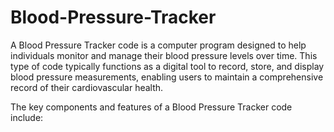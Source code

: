 # Blood-Pressure-Tracker
 A Blood Pressure Tracker code is a computer program designed to help individuals monitor and manage their blood pressure levels over time. This type of code typically functions as a digital tool to record, store, and display blood pressure measurements, enabling users to maintain a comprehensive record of their cardiovascular health.


The key components and features of a Blood Pressure Tracker code include:
